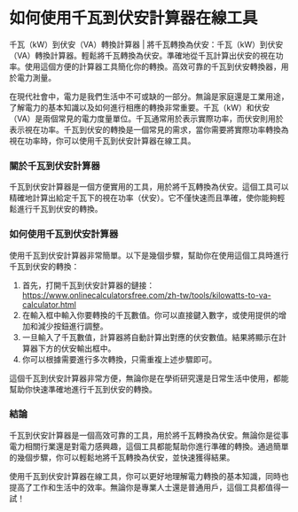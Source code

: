 如何使用千瓦到伏安計算器在線工具
================

千瓦（kW）到伏安（VA）轉換計算器 | 將千瓦轉換為伏安：千瓦（kW）到伏安（VA）轉換計算器。輕鬆將千瓦轉換為伏安。準確地從千瓦計算出伏安的視在功率。使用這個方便的計算器工具簡化你的轉換。高效可靠的千瓦到伏安轉換器，用於電力測量。

在現代社會中，電力是我們生活中不可或缺的一部分。無論是家庭還是工業用途，了解電力的基本知識以及如何進行相應的轉換非常重要。千瓦（kW）和伏安（VA）是兩個常見的電力度量單位。千瓦通常用於表示實際功率，而伏安則用於表示視在功率。千瓦到伏安的轉換是一個常見的需求，當你需要將實際功率轉換為視在功率時，你可以使用千瓦到伏安計算器在線工具。

### 關於千瓦到伏安計算器

千瓦到伏安計算器是一個方便實用的工具，用於將千瓦轉換為伏安。這個工具可以精確地計算出給定千瓦下的視在功率（伏安）。它不僅快速而且準確，使你能夠輕鬆進行千瓦到伏安的轉換。

### 如何使用千瓦到伏安計算器

使用千瓦到伏安計算器非常簡單。以下是幾個步驟，幫助你在使用這個工具時進行千瓦到伏安的轉換：

1. 首先，打開千瓦到伏安計算器的鏈接：<https://www.onlinecalculatorsfree.com/zh-tw/tools/kilowatts-to-va-calculator.html>
2. 在輸入框中輸入你要轉換的千瓦數值。你可以直接鍵入數字，或使用提供的增加和減少按鈕進行調整。
3. 一旦輸入了千瓦數值，計算器將自動計算出對應的伏安數值。結果將顯示在計算器下方的伏安輸出框中。
4. 你可以根據需要進行多次轉換，只需重複上述步驟即可。

這個千瓦到伏安計算器非常方便，無論你是在學術研究還是日常生活中使用，都能幫助你快速準確地進行千瓦到伏安的轉換。

### 結論

千瓦到伏安計算器是一個高效可靠的工具，用於將千瓦轉換為伏安。無論你是從事電力相關行業還是對電力感興趣，這個工具都能幫助你進行準確的轉換。通過簡單的幾個步驟，你可以輕鬆地將千瓦轉換為伏安，並快速獲得結果。

使用千瓦到伏安計算器在線工具，你可以更好地理解電力轉換的基本知識，同時也提高了工作和生活中的效率。無論你是專業人士還是普通用戶，這個工具都值得一試！
